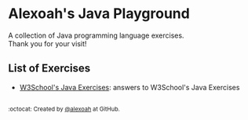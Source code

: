 # Alexoah's Java Playground
A collection of Java programming language exercises.  
Thank you for your visit!

## List of Exercises
* [W3School's Java Exercises](./W3School-JavaExercises): answers to W3School's Java Exercises

##
<sup>:octocat: Created by [@alexoah](http://github.com/alexoah) at GitHub.</sup>